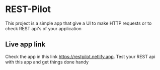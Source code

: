 # REST-Pilot
This project is a simple app that give a UI to make HTTP requests or to check REST api's of your application

## Live app link
Check the app in this link https://restpilot.netlify.app. 
Test your REST api with this app and get things done handy
